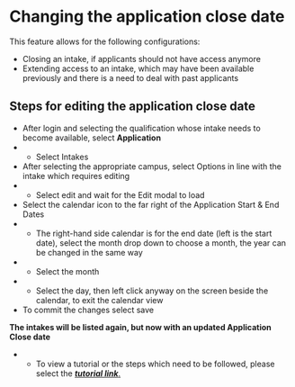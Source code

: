 # **Changing the application close date**

This feature allows for the following configurations:
- Closing an intake, if applicants should not have access anymore
- Extending access to an intake, which may have been available previously and there is a need to deal with past applicants


## **Steps for editing the application close date**

- After login and selecting the qualification whose intake needs to become available, select **Application**
- - Select Intakes
- After selecting the appropriate campus, select Options ﻿﻿in line with the intake which requires editing
- - Select edit and wait for the Edit modal to load
- Select the calendar icon to the far right of the Application Start & End Dates
- - The right-hand side calendar is for the end date (left is the start date), select the month drop down to choose a month, the year can be changed in the same way
- - Select the month
- - Select the day, then left click anyway on the screen beside the calendar, to exit the calendar view
- To commit the changes select save 

**The intakes will be listed again, but now with an updated Application Close date**

- - To view a tutorial or the steps which need to be followed, please select the [**_tutorial link_**.](https://www.iorad.com/player/120644/Making-a-close-intake-selectable-again)